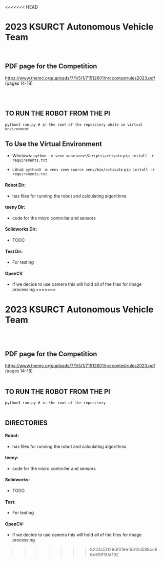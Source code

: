 <<<<<<< HEAD
# 2023 KSURCT Autonomous Vehicle Team
</br>

## PDF page for the Competition
https://www.thenrc.org/uploads/7/1/5/1/71512601/nrccontestrules2023.pdf (pages 14-18)

<br></br>

## TO RUN THE ROBOT FROM THE PI
`python3 run.py # in the root of the repository while in virtual environment`
</br>

## To Use the Virtual Environment
- Windows:  `python -m venv venv`
            `venv\Scripts\activate`
            `pip install -r requirements.txt`

- Linux:    `python3 -m venv venv`
            `source venv/bin/activate`
            `pip install -r requirements.txt`

#### Robot Dir:
- has files for running the robot and calculating algorithms

#### teeny Dir:
- code for the micro controller and sensors

#### Solidworks Dir:
- TODO

#### Test Dir:
- For testing

#### OpenCV
- if we decide to use camera this will hold all of the files for image processing
=======
# 2023 KSURCT Autonomous Vehicle Team
</br></br>

## PDF page for the Competition
https://www.thenrc.org/uploads/7/1/5/1/71512601/nrccontestrules2023.pdf (pages 14-18)
</br></br>

## TO RUN THE ROBOT FROM THE PI
`python3 run.py # in the root of the repository`
</br></br>

## DIRECTORIES
#### **Robot:**
- has files for running the robot and calculating algorithms

#### **teeny:**
- code for the micro controller and sensors

#### **Solidworks:**
- TODO

#### **Test:**
- For testing

#### **OpenCV:**
- if we decide to use camera this will hold all of the files for image processing
>>>>>>> 8223c511296f019e16612d588cc86e839135f192
